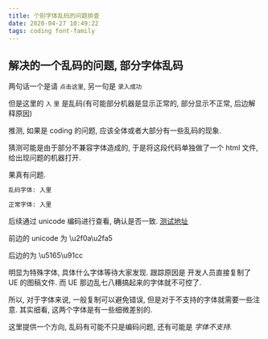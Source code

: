 ```yaml
---
title: 个别字体乱码的问题排查
date: 2020-04-27 10:49:22
tags: coding font-family
---
```


## 解决的一个乱码的问题, 部分字体乱码

两句话一个是请 `点击这⾥`, 另一句是 `录⼊成功`

但是这里的 `入` `里` 是乱码(有可能部分机器是显示正常的, 部分显示不正常, 后边解释原因)

推测, 如果是 coding 的问题, 应该全体或者大部分有一些乱码的现象.

猜测可能是由于部分不兼容字体造成的, 于是将这段代码单独做了一个 html 文件, 给出现问题的机器打开.

果真有问题.

```html
乱码字体: ⼊⾥

正常字体: 入里
```

后续通过 unicode 编码进行查看, 确认是否一致. [测试地址](http://tool.chinaz.com/tools/unicode.aspx)

前边的 unicode 为
\u2f0a\u2fa5

后边的为
\u5165\u91cc

明显为特殊字体, 具体什么字体等待大家发现. 跟踪原因是 开发人员直接复制了 UE 的图稿文件.
而 UE 那边乱七八糟搞起来的字体就不可控了.

所以, 对于字体来说, 一般复制可以避免错误, 但是对于不支持的字体就需要一些注意. 其实细看, 这两个字体是有一些细微差别的.

这里提供一个方向, 乱码有可能不只是编码问题, 还有可能是 *字体不支持*.
